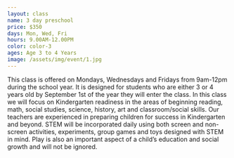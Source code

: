 ```yaml
---
layout: class
name: 3 day preschool
price: $350
days: Mon, Wed, Fri
hours: 9.00AM-12.00PM
color: color-3
ages: Age 3 to 4 Years
image: /assets/img/event/1.jpg
---
```


This class is offered on Mondays, Wednesdays and Fridays from 9am-12pm during the school year. It is designed for students who are either 3 or 4 years old by September 1st of the year they will enter the class. In this class we will focus on Kindergarten readiness in the areas of beginning reading, math, social studies, science, history, art and classroom/social skills. Our teachers are experienced in preparing children for success in Kindergarten and beyond. STEM will be incorporated daily using both screen and non-screen activities, experiments, group games and toys designed with STEM in mind. Play is also an important aspect of a child’s education and social growth and will not be ignored. 
